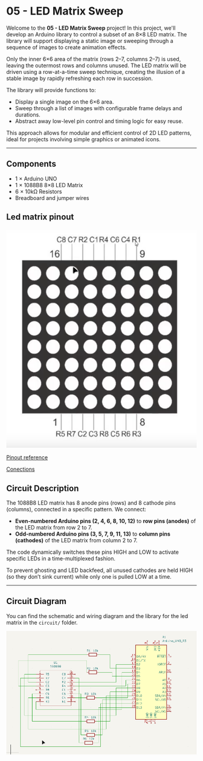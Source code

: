 # 05 - LED Matrix Sweep

Welcome to the **05 - LED Matrix Sweep** project! 
In this project, we'll develop an Arduino library to control a subset of an 8×8 LED matrix. The library will support displaying a static image or sweeping through a sequence of images to create animation effects.

Only the inner 6×6 area of the matrix (rows 2–7, columns 2–7) is used, leaving the outermost rows and columns unused. The LED matrix will be driven using a row-at-a-time sweep technique, creating the illusion of a stable image by rapidly refreshing each row in succession.

The library will provide functions to:

- Display a single image on the 6×6 area.
- Sweep through a list of images with configurable frame delays and durations.
- Abstract away low-level pin control and timing logic for easy reuse.

This approach allows for modular and efficient control of 2D LED patterns, ideal for projects involving simple graphics or animated icons.

---

## Components

- 1 × Arduino UNO  
- 1 × 1088B8 8×8 LED Matrix  
- 6 × 10kΩ Resistors  
- Breadboard and jumper wires  

## Led matrix pinout
![Led matrix pinout](./asets/Led_matrix_8x8.png)

[Pinout reference](./asets/Pinout%20reference.md)

[Conections](./asets/Conections.md)

## Circuit Description

The 1088B8 LED matrix has 8 anode pins (rows) and 8 cathode pins (columns), connected in a specific pattern. We connect:

- **Even-numbered Arduino pins (2, 4, 6, 8, 10, 12)** to **row pins (anodes)** of the LED matrix from row 2 to 7.
- **Odd-numbered Arduino pins (3, 5, 7, 9, 11, 13)** to **column pins (cathodes)** of the LED matrix from column 2 to 7.

The code dynamically switches these pins HIGH and LOW to activate specific LEDs in a time-multiplexed fashion.

To prevent ghosting and LED backfeed, all unused cathodes are held HIGH (so they don’t sink current) while only one is pulled LOW at a time.

---

## Circuit Diagram

You can find the schematic and wiring diagram and the library for the led matrix in the `circuit/` folder.


![Shematic and wiring diagram](./asets/circuit_schemma.png)
